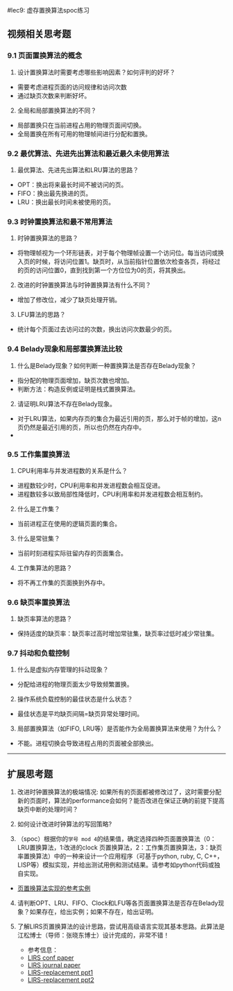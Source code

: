 #lec9: 虚存置换算法spoc练习

## 视频相关思考题

### 9.1 页面置换算法的概念

1. 设计置换算法时需要考虑哪些影响因素？如何评判的好坏？
- 需要考虑进程页面的访问规律和访问次数
- 通过缺页次数来判断好坏。

2. 全局和局部置换算法的不同？
- 局部置换只在当前进程占用的物理页面间切换。
- 全局置换在所有可用的物理帧间进行分配和置换。

### 9.2 最优算法、先进先出算法和最近最久未使用算法

1. 最优算法、先进先出算法和LRU算法的思路？
- OPT：换出将来最长时间不被访问的页。
- FIFO：换出最先换进的页。
- LRU：换出最长时间未被使用的页。

### 9.3 时钟置换算法和最不常用算法

1. 时钟置换算法的思路？
- 将物理帧视为一个环形链表，对于每个物理帧设置一个访问位。每当访问或换入页的时候，将访问位置1。缺页时，从当前指针位置依次检查各页，将经过的页的访问位置0，直到找到第一个方位位为0的页，将其换出。

2. 改进的时钟置换算法与时钟置换算法有什么不同？
- 增加了修改位，减少了缺页处理开销。

3. LFU算法的思路？
- 统计每个页面过去访问过的次数，换出访问次数最少的页。

### 9.4 Belady现象和局部置换算法比较

1. 什么是Belady现象？如何判断一种置换算法是否存在Belady现象？
- 指分配的物理页面增加，缺页次数也增加。
- 判断方法：构造反例或证明是栈式置换算法。

2. 请证明LRU算法不存在Belady现象。
- 对于LRU算法，如果内存页的集合为最近引用的页，那么对于帧的增加，这n页仍然是最近引用的页，所以也仍然在内存中。
-
### 9.5 工作集置换算法

1. CPU利用率与并发进程数的关系是什么？
- 进程数较少时，CPU利用率和并发进程数会相互促进。
- 进程数较多以致局部性降低时，CPU利用率和并发进程数会相互制约。

2. 什么是工作集？
- 当前进程正在使用的逻辑页面的集合。

3. 什么是常驻集？
- 当前时刻进程实际驻留内存的页面集合。

4. 工作集算法的思路？
- 将不再工作集的页面换到外存中。

### 9.6 缺页率置换算法

1. 缺页率算法的思路？
- 保持适度的缺页率：缺页率过高时增加常驻集，缺页率过低时减少常驻集。
### 9.7 抖动和负载控制

1. 什么是虚拟内存管理的抖动现象？
- 分配给进程的物理页面太少导致频繁置换。

2. 操作系统负载控制的最佳状态是什么状态？
- 最佳状态是平均缺页间隔=缺页异常处理时间。

3. 局部置换算法（如FIFO, LRU等）是否能作为全局置换算法来使用？为什么？
- 不能。进程切换会导致进程占用的页面被全部换出。

----

## 扩展思考题

1.  改进时钟置换算法的极端情况: 如果所有的页面都被修改过了，这时需要分配新的页面时，算法的performance会如何？能否改进在保证正确的前提下提高缺页中断的处理时间？

2.  如何设计改进时钟算法的写回策略?

3. （spoc）根据你的`学号 mod 4`的结果值，确定选择四种页面置换算法（0：LRU置换算法，1:改进的clock 页置换算法，2：工作集页置换算法，3：缺页率置换算法）中的一种来设计一个应用程序（可基于python, ruby, C, C++，LISP等）模拟实现，并给出测试用例和测试结果。请参考如python代码或独自实现。
 - [页置换算法实现的参考实例](https://github.com/chyyuu/ucore_lab/blob/master/related_info/lab3/page-replacement-policy.py)     

4. 请判断OPT、LRU、FIFO、Clock和LFU等各页面置换算法是否存在Belady现象？如果存在，给出实例；如果不存在，给出证明。

5. 了解LIRS页置换算法的设计思路，尝试用高级语言实现其基本思路。此算法是江松博士（导师：张晓东博士）设计完成的，非常不错！
	- 参考信息：
 	- [LIRS conf paper](http://www.ece.eng.wayne.edu/~sjiang/pubs/papers/jiang02_LIRS.pdf)
	 - [LIRS journal paper](http://www.ece.eng.wayne.edu/~sjiang/pubs/papers/jiang05_LIRS.pdf)
	 - [LIRS-replacement ppt1](http://dragonstar.ict.ac.cn/course_09/XD_Zhang/(6)-LIRS-replacement.pdf)
	 - [LIRS-replacement ppt2](http://www.ece.eng.wayne.edu/~sjiang/Projects/LIRS/sig02.ppt)
